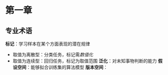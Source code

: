 # 第一章
## 专业术语
**标记**：学习样本在某个方面表现的潜在规律  
* 取值为离散型：分类任务，标记需*数值化*
* 取值为连续型：回归任务，标记为取值范围
**泛化**：对未知事物判断的能力
**假设空间**：能够拟合训练集的算法模型
**版本空间**：
 
